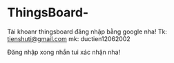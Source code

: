 # ThingsBoard-
Tài khoanr thingsboard đăng nhập bằng google nha!
Tk: tienshuti@gmail.com
mk: ductien12062002

Đăng nhập xong nhắn tui xác nhận nha!
